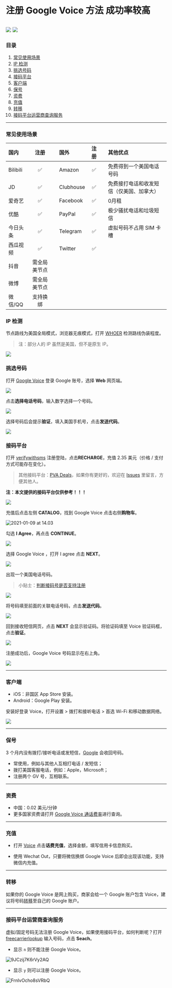 # 注册 Google Voice 方法 成功率较高

[![](https://img.shields.io/badge/Twitter-%E6%8E%A8%E7%89%B9-%231BA1F3)](https://twitter.com/yifangme) [![](https://img.shields.io/badge/Telegram-%E8%AE%A8%E8%AE%BA%E7%BE%A4-%2323A5E4)](https://t.me/v2expro)  
---
### 目录

1. [常见使用场景](#常见使用场景)
2. [IP 检测](#IP-检测)
3. [挑选号码](#挑选号码)
4. [接码平台](#接码平台)
5. [客户端](#客户端)
6. [保号](#保号)
7. [资费](#资费)
8. [充值](#充值)
9. [转移](#转移)
10. [接码平台运营商查询服务](#接码平台运营商查询服务)

---
### 常见使用场景

| 国内     |     注册     | |国外       | 注册 | |其他优点                                 |
| :------- | :----------: | :----------: | :--------- | :--: | :--------- |:--------------------------------------- |
| Bilibili |      ✅       | |Amazon     |  ✅   | |免费得到一个美国电话号码                 |
| JD       |      ✅       | |Clubhouse |  ✅   | |免费接打电话和收发短信（仅美国、加拿大） |
| 爱奇艺   |      ✅       | |Facebook   |  ✅   | |0月租                                    |
| 优酷     |      ✅       | |PayPal     |  ✅   | |极少骚扰电话和垃圾短信                   |
| 今日头条 |      ✅       | |Telegram   |  ✅   | |虚拟号码不占用 SIM 卡槽                  |
| 西瓜视频 |      ✅       | |Twitter    |  ✅   | |                                         |
| 抖音     | 需全局美节点 |   |         |      |   |                                       |
| 微博     | 需全局美节点 |   |         |      |   |                                       |
| 微信/QQ  |   支持换绑   |   |         |      |   |                                       |

### IP 检测

节点路线为美国全局模式，浏览器无痕模式，打开  [WHOER](https://whoer.net)  检测路线伪装程度。

> 注：部分人的 IP 虽然是美国，但不是原生 IP。

![](https://i.imgur.com/cvJ5I32.jpg)


### 挑选号码

打开 [Google Voice](https://voice.google.com/) 登录 Google 账号，选择 **Web** 网页端。

![](https://tva3.sinaimg.cn/large/008eZBHKly1gp728ufsslj32cg1rojvu.jpg)

点击**选择电话号码**，输入数字选择一个号码。

![](https://i.loli.net/2021/03/02/jeDNBWAMYazm6ko.png)

选择号码后会提示**验证**，填入美国手机号，点击**发送代码**。

![](https://i.loli.net/2021/03/02/Bd2OEmhbHKrlzX7.png)

### 接码平台

打开 [verifywithsms](https://verifywithsms.com/) 注册登陆，点击**RECHARGE**，充值 2.35 美元（价格 / 支付方式可能存在变化）。

> 其他接码平台：[PVA Deals](https://pvadeals.com/product/non-voip/)，如果你有更好的，欢迎在 [Issues](https://github.com/maomiui/googlevoice/issues) 里留言，方便其他人。

**注：本文提供的接码平台仅供参考！！！**

![](https://tvax3.sinaimg.cn/large/008aobiRgy1gmhemij4vfj31vy148448.jpg)

充值后点击左侧 **CATALOG**，找到 Google Voice 点击右侧**购物车**。

![2021-01-09 at 14.03](https://tva1.sinaimg.cn/large/008aobiRgy1gmheq8e6dxj31vy148wk1.jpg)

勾选 **I Agree**，再点击 **CONTINUE**。

![](https://tvax3.sinaimg.cn/large/008aobiRgy1gmhm6y9jxuj31qi124agg.jpg)

选择 Google Voice ，打开 I agree 点击 **NEXT**。

![](https://i.loli.net/2021/03/02/yEiDzZfcFkQ3IXm.png)

出现一个美国电话号码。

> 小贴士：[判断接码号是否支持注册](#判断接码号是否支持注册)

![](https://i.loli.net/2021/03/02/N8Q9y1nJBi652DK.png)

将号码填至前面的关联电话号码，点击**发送代码**。

![](https://i.loli.net/2021/03/02/3lOiZAskErRJM1U.png)

回到接收短信网页，点击 **NEXT** 会显示验证码。将验证码填至 Voice 验证码框，点击**验证**。

![](https://i.loli.net/2021/03/02/iERqxuVOdGea54o.png)

注册成功后，Google Voice 号码显示在右上角。

![](https://tva4.sinaimg.cn/large/008aobiRgy1gmhm3prql2j31qi124wlf.jpg)

---

### 客户端

* iOS：非国区 App Store 安装。
* Android：Google Play 安装。

安装好登录 Voice，打开设置 > 拨打和接听电话 > 首选 Wi-Fi 和移动数据网络。

![](https://i.loli.net/2021/03/02/TM7HSyVJK5fbnCQ.png)

---

### 保号
3 个月内没有拨打/接听电话或发短信，[Google](https://support.google.com/voice/answer/9230450?hl=en&ref_topic=9273222#:~:text=Google%20Voice%20Service.-,Account%20Inactivity,-Google%20may%20reclaim) 会收回号码。

* 常使用，例如与其他人互相打电话 / 发短信；
* 拨打美国客服电话，例如：Apple，Microsoft；
* 注册两个 GV 号，互相联系。

---

### 资费

* 中国：0.02 美元/分钟
* 更多国家资费请打开 [Google Voice 通话费率](https://voice.google.com/u/0/rates?pli=1)进行查询。

---

### 充值

* 打开 [Voice](https://voice.google.com/u/3/billing) 点击**话费充值**，选择金额，填写信用卡信息购买。

* 使用 Wechat Out，只要将微信换绑 Google Voice 后即会出现该功能，支持微信内充值。

---

### 转移

如果你的 Google Voice 是网上购买，商家会给一个 Google 账户包含 Voice，建议将号码[转移](https://github.com/masonme/googlevoice-transfer)至自己的 Google 账户。

---

### 接码平台运营商查询服务

虚拟/固定号码无法注册 Google Voice，如果使用接码平台，如何判断呢？打开 [freecarrierlookup](https://freecarrierlookup.com/) 输入号码，点击 **Seach**。

* 显示 `n` 则不能注册 Google Voice。

![9JCzij7K6rVy2AQ](https://i.loli.net/2021/02/26/9JCzij7K6rVy2AQ.png)

* 显示 `y` 则可以注册 Google Voice。

![FrnlvOcho8sVRbQ](https://i.loli.net/2021/02/26/FrnlvOcho8sVRbQ.png)

